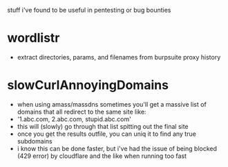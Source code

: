 stuff i've found to be useful in pentesting or bug bounties

# wordlistr
- extract directories, params, and filenames from burpsuite proxy history
# slowCurlAnnoyingDomains
- when using amass/massdns sometimes you'll get a massive list of domains that all redirect to the same site like:
- '1.abc.com, 2.abc.com, stupid.abc.com'
- this will (slowly) go through that list spitting out the final site
- once you get the results outfile, you can uniq it to find any true subdomains
- i know this can be done faster, but i've had the issue of being blocked (429 error) by cloudflare and the like when running too fast

